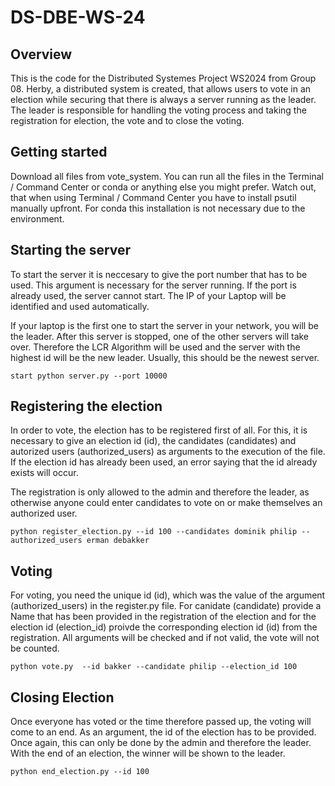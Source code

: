 # DS-DBE-WS-24

## Overview
This is the code for the Distributed Systemes Project WS2024 from Group 08. Herby, a distributed system is created, that allows users to vote in an election while securing that there is always a server running as the leader. The leader is responsible for handling the voting process and taking the registration for election, the vote and to close the voting.

## Getting started
Download all files from vote_system. You can run all the files in the Terminal / Command Center or conda or anything else you might prefer. Watch out, that when using Terminal / Command Center you have to install psutil manually upfront. For conda this installation is not necessary due to the environment.

## Starting the server
To start the server it is neccesary to give the port number that has to be used. This argument is necessary for the server running. If the port is already used, the server cannot start. The IP of your Laptop will be identified and used automatically. 

If your laptop is the first one to start the server in your network, you will be the leader. After this server is stopped, one of the other servers will take over. Therefore the LCR Algorithm will be used and the server with the highest id will be the new leader. Usually, this should be the newest server.

`start python server.py --port 10000`

## Registering the election
In order to vote, the election has to be registered first of all. For this, it is necessary to give an election id (id), the candidates (candidates) and autorized users (authorized_users) as arguments to the execution of the file. If the election id has already been used, an error saying that the id already exists will occur.

The registration is only allowed to the admin and therefore the leader, as otherwise anyone could enter candidates to vote on or make themselves an authorized user.

`python register_election.py --id 100 --candidates dominik philip --authorized_users erman debakker`

## Voting
For voting, you need the unique id (id), which was the value of the argument (authorized_users) in the register.py file. For canidate (candidate) provide a Name that has been provided in the registration of the election and for the election id (election_id) proivde the corresponding election id (id) from the registration. All arguments will be checked and if not valid, the vote will not be counted.

`python vote.py  --id bakker --candidate philip --election_id 100`

## Closing Election
Once everyone has voted or the time therefore passed up, the voting will come to an end. As an argument, the id of the election has to be provided. Once again, this can only be done by the admin and therefore the leader. With the end of an election, the winner will be shown to the leader.

`python end_election.py --id 100`
